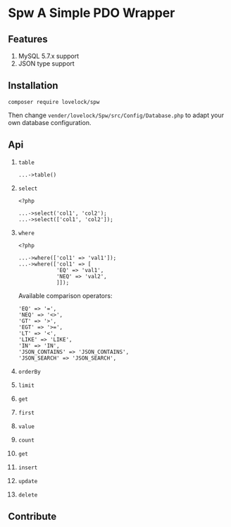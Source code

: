 # Spw A Simple PDO Wrapper

## Features

1. MySQL 5.7.x support
2. JSON type support

## Installation

`composer require lovelock/spw`

Then change `vender/lovelock/Spw/src/Config/Database.php` to adapt your own database configuration.

## Api

1. `table`
    
    ```
    ...->table()
    ```
1. `select`
    
    ```
    <?php
    
    ...->select('col1', 'col2');
    ...->select(['col1', 'col2']);
    ```
    
1. `where`

    ```
    <?php
    
    ...->where(['col1' => 'val1']);
    ...->where(['col1' => [
                'EQ' => 'val1',
                'NEQ' => 'val2',
                ]]);
    ```
    
    Available comparison operators:
    ```
    'EQ' => '=',
    'NEQ' => '<>',
    'GT' => '>',
    'EGT' => '>=',
    'LT' => '<',
    'LIKE' => 'LIKE',
    'IN' => 'IN',
    'JSON_CONTAINS' => 'JSON_CONTAINS',
    'JSON_SEARCH' => 'JSON_SEARCH',
     ```
    
1. `orderBy`
1. `limit`
1. `get`
1. `first`
1. `value`
1. `count`
1. `get`
1. `insert`
1. `update`
1. `delete`

## Contribute

